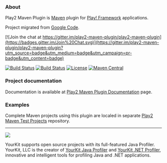 ### About

Play2 Maven Plugin is [Maven](http://maven.apache.org) plugin for [Play! Framework](http://www.playframework.org) applications.

Project migrated from [Google Code](https://code.google.com/p/play2-maven-plugin/).

[![Join the chat at https://gitter.im/play2-maven-plugin/play2-maven-plugin](https://badges.gitter.im/Join%20Chat.svg)](https://gitter.im/play2-maven-plugin/play2-maven-plugin?utm_source=badge&utm_medium=badge&utm_campaign=pr-badge&utm_content=badge)

[![Build Status](https://travis-ci.org/play2-maven-plugin/play2-maven-plugin.png?branch=master)](https://travis-ci.org/play2-maven-plugin/play2-maven-plugin)
[![Build Status](https://circleci.com/gh/play2-maven-plugin/play2-maven-plugin/tree/master.svg?&style=shield)](https://circleci.com/gh/play2-maven-plugin/play2-maven-plugin)
[![License](http://img.shields.io/:license-Apache%202-blue.svg)](http://www.apache.org/licenses/LICENSE-2.0.txt)
[![Maven Central](https://maven-badges.herokuapp.com/maven-central/com.google.code.play2-maven-plugin/play2-maven-plugin/badge.png?style=flat)](http://search.maven.org/#search|ga|1|g%3A%22com.google.code.play2-maven-plugin%22%20AND%20a%3A%22play2-maven-plugin%22)

### Project documentation

Documentation is available at [Play2 Maven Plugin Documentation](https://play2-maven-plugin.github.io/) page.

### Examples

Complete Maven projects using this plugin are localed in separate [Play2 Maven Test Projects](https://github.com/play2-maven-plugin/play2-maven-test-projects) repository.

<hr>

[<img src="https://www.yourkit.com/images/yklogo.png" />](https://www.yourkit.com/)

YourKit supports open source projects with its full-featured Java Profiler.
YourKit, LLC is the creator of [YourKit Java Profiler](https://www.yourkit.com/java/profiler/)
and [YourKit .NET Profiler](https://www.yourkit.com/.net/profiler/),
innovative and intelligent tools for profiling Java and .NET applications.
